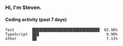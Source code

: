 ### Hi, I'm Steven.

#### Coding activity (past 7 days)
```
Text        ▓▓▓▓▓▓▓▓▓▓▓▓▓▓▓▓▓▓▓▓▓▓▓▓▓▓▓▓▓▓  82.98%
TypeScript  ▓▓▓                              9.90%
other       ▓▓                               7.13%
```
